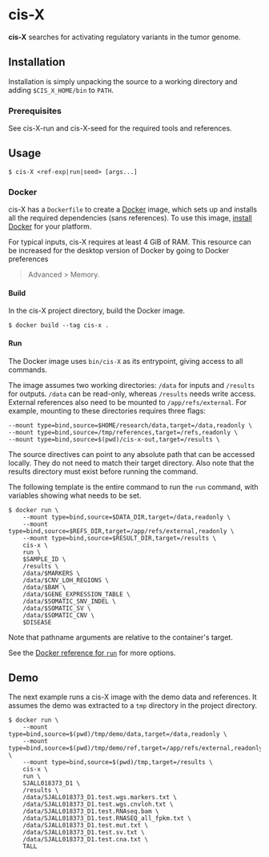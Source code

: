 # cis-X

**cis-X** searches for activating regulatory variants in the tumor genome.

## Installation

Installation is simply unpacking the source to a working directory and adding
`$CIS_X_HOME/bin` to `PATH`.

### Prerequisites

See cis-X-run and cis-X-seed for the required tools and references.

## Usage

```
$ cis-X <ref-exp|run|seed> [args...]
```

### Docker

cis-X has a `Dockerfile` to create a [Docker] image, which sets up and
installs all the required dependencies (sans references). To use this image,
[install Docker](https://docs.docker.com/install) for your platform.

For typical inputs, cis-X requires at least 4 GiB of RAM. This resource can
be increased for the desktop version of Docker by going to Docker preferences
> Advanced > Memory.

[Docker]: https://www.docker.com/

#### Build

In the cis-X project directory, build the Docker image.

```
$ docker build --tag cis-x .
```

#### Run

The Docker image uses `bin/cis-X` as its entrypoint, giving access to all
commands.

The image assumes two working directories: `/data` for inputs and `/results`
for outputs. `/data` can be read-only, whereas `/results` needs write access.
External references also need to be mounted to `/app/refs/external`. For
example, mounting to these directories requires three flags:

```
--mount type=bind,source=$HOME/research/data,target=/data,readonly \
--mount type=bind,source=/tmp/references,target=/refs,readonly \
--mount type=bind,source=$(pwd)/cis-x-out,target=/results \
```

The source directives can point to any absolute path that can be accessed
locally. They do not need to match their target directory. Also note that the
results directory must exist before running the command.

The following template is the entire command to run the `run` command, with
variables showing what needs to be set.

```
$ docker run \
    --mount type=bind,source=$DATA_DIR,target=/data,readonly \
    --mount type=bind,source=$REFS_DIR,target=/app/refs/external,readonly \
    --mount type=bind,source=$RESULT_DIR,target=/results \
    cis-x \
    run \
    $SAMPLE_ID \
    /results \
    /data/$MARKERS \
    /data/$CNV_LOH_REGIONS \
    /data/$BAM \
    /data/$GENE_EXPRESSION_TABLE \
    /data/$SOMATIC_SNV_INDEL \
    /data/$SOMATIC_SV \
    /data/$SOMATIC_CNV \
    $DISEASE
```

Note that pathname arguments are relative to the container's target.

See the [Docker reference for `run`][docker-run] for more options.

[docker-run]: https://docs.docker.com/engine/reference/run/

## Demo

The next example runs a cis-X image with the demo data and references. It
assumes the demo was extracted to a `tmp` directory in the project directory.

```
$ docker run \
    --mount type=bind,source=$(pwd)/tmp/demo/data,target=/data,readonly \
    --mount type=bind,source=$(pwd)/tmp/demo/ref,target=/app/refs/external,readonly \
    --mount type=bind,source=$(pwd)/tmp,target=/results \
    cis-x \
    run \
    SJALL018373_D1 \
    /results \
    /data/SJALL018373_D1.test.wgs.markers.txt \
    /data/SJALL018373_D1.test.wgs.cnvloh.txt \
    /data/SJALL018373_D1.test.RNAseq.bam \
    /data/SJALL018373_D1.test.RNASEQ_all_fpkm.txt \
    /data/SJALL018373_D1.test.mut.txt \
    /data/SJALL018373_D1.test.sv.txt \
    /data/SJALL018373_D1.test.cna.txt \
    TALL
```
